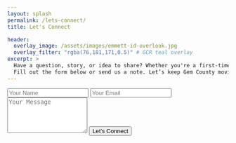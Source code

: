 ```yaml
---
layout: splash
permalink: /lets-connect/
title: Let's Connect

header:
  overlay_image: /assets/images/emmett-id-overlook.jpg
  overlay_filter: "rgba(76,181,171,0.5)" # GCR teal overlay
excerpt: >
  Have a question, story, or idea to share? Whether you're a first-timer or longtime member, we're all ears.  
  Fill out the form below or send us a note. Let’s keep Gem County moving together!
---
```


<form action="https://api.web3forms.com/submit" method="POST">
  <input type="hidden" name="access_key" value="44e4274f-0135-4ee9-a1ad-bec18f07b6fc">
  <input type="hidden" name="subject" value="New message from gemcounty.run">
  <input type="text" name="name" placeholder="Your Name" required>
  <input type="email" name="email" placeholder="Your Email" required>
  <textarea name="message" placeholder="Your Message" rows="5" required></textarea>
  <input type="hidden" name="redirect" value="https://gemcounty.run/thanks">
  <input type="checkbox" name="botcheck" style="display:none;">
  <button type="submit" class="btn btn--primary">Let’s Connect</button>
</form>
